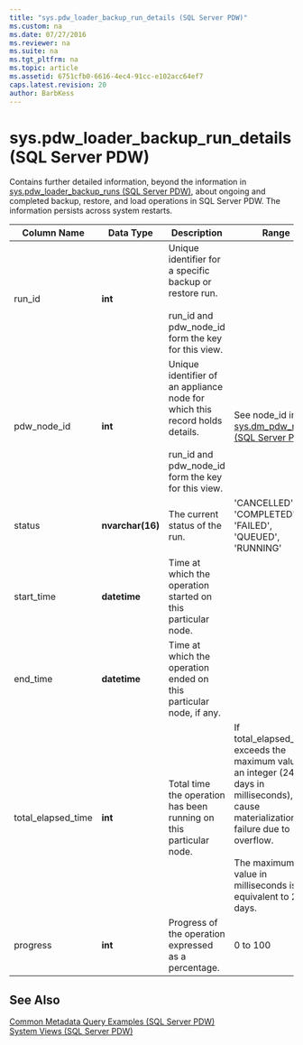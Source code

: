 ```yaml
---
title: "sys.pdw_loader_backup_run_details (SQL Server PDW)"
ms.custom: na
ms.date: 07/27/2016
ms.reviewer: na
ms.suite: na
ms.tgt_pltfrm: na
ms.topic: article
ms.assetid: 6751cfb0-6616-4ec4-91cc-e102acc64ef7
caps.latest.revision: 20
author: BarbKess
---
```

# sys.pdw_loader_backup_run_details (SQL Server PDW)
Contains further detailed information, beyond the information in [sys.pdw_loader_backup_runs &#40;SQL Server PDW&#41;](../sqlpdw/sys-pdw-loader-backup-runs-sql-server-pdw.md), about ongoing and completed backup, restore, and load operations in SQL Server PDW. The information persists across system restarts.  
  
|Column Name|Data Type|Description|Range|  
|---------------|-------------|---------------|---------|  
|run_id|**int**|Unique identifier for a specific backup or restore run.<br /><br />run_id and pdw_node_id form the key for this view.||  
|pdw_node_id|**int**|Unique identifier of an appliance node for which this record holds details.<br /><br />run_id and pdw_node_id form the key for this view.|See node_id in [sys.dm_pdw_nodes &#40;SQL Server PDW&#41;](../sqlpdw/sys-dm-pdw-nodes-sql-server-pdw.md).|  
|status|**nvarchar(16)**|The current status of the run.|'CANCELLED', 'COMPLETED', 'FAILED', 'QUEUED', 'RUNNING'|  
|start_time|**datetime**|Time at which the operation started on this particular node.||  
|end_time|**datetime**|Time at which the operation ended on this particular node, if any.||  
|total_elapsed_time|**int**|Total time the operation has been running on this particular node.|If total_elapsed_time exceeds the maximum value for an integer (24.8 days in milliseconds), it will cause materialization failure due to overflow.<br /><br />The maximum value in milliseconds is equivalent to 24.8 days.|  
|progress|**int**|Progress of the operation expressed as a percentage.|0 to 100|  
  
## See Also  
[Common Metadata Query Examples &#40;SQL Server PDW&#41;](../sqlpdw/common-metadata-query-examples-sql-server-pdw.md)  
[System Views &#40;SQL Server PDW&#41;](../sqlpdw/system-views-sql-server-pdw.md)  
  
